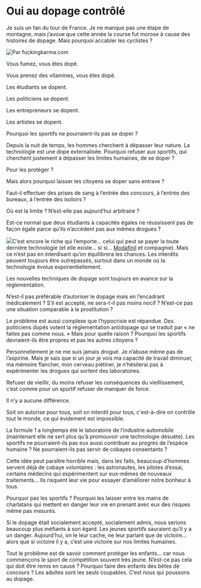 # Oui au dopage contrôlé

Je suis un fan du tour de France. Je ne manque pas une étape de montagne, mais j’avoue que cette année la course fut morose à cause des histoires de dopage. Mais pourquoi accabler les cyclistes ?

![Par fuckingkarma.com](http://blog.tcrouzet.comhttps://tcrouzet.com/images_tc/200707fuck1.jpg)

Vous fumez, vous êtes dopé.

Vous prenez des vitamines, vous êtes dopé.

Les étudiants se dopent.

Les politiciens se dopent.

Les entrepreneurs se dopent.

Les artistes se dopent.

Pourquoi les sportifs ne pourraient-ils pas se doper ?

Depuis la nuit de temps, les hommes cherchent à dépasser leur nature. La technologie est une dope externalisée. Pourquoi refuser aux sportifs, qui cherchent justement à dépasser les limites humaines, de se doper ?

Pour les protéger ?

Mais alors pourquoi laisser les citoyens se doper sans entrave ?

Faut-il effectuer des prises de sang à l’entrée des concours, à l’entrée des bureaux, à l’entrée des isoloirs ?

Où est la limite ? N’est-elle pas aujourd’hui arbitraire ?

Est-ce normal que deux étudiants à capacités égales ne réussissent pas de façon égale parce qu’ils n’accèdent pas aux mêmes drogues ?

![](http://blog.tcrouzet.comhttps://tcrouzet.com/images_tc/2007modiocal.jpg)C’est encore le riche qui l’emporte… celui qui peut se payer la toute dernière technologie (et elle existe… si si… [Modafinil](http://www.doctissimo.fr/medicament-MODIODAL.htm) et compagnie). Mais ce n’est pas en interdisant qu’on équilibrera les chances. Les interdits peuvent toujours être outrepassés, surtout dans un monde où la technologie évolue exponentiellement.

Les nouvelles techniques de dopage sont toujours en avance sur la règlementation.

N’est-il pas préférable d’autoriser le dopage mais en l’encadrant médicalement ? S’il est accepté, ne sera-t-il pas moins nocif ? N’est-ce pas une situation comparable à la prostitution ?

Le problème est aussi complexe que l’hypocrisie est répandue. Des politiciens dopés votent la réglementation antidopage qui se traduit par « ne faites pas comme nous. » Mais pour quelle raison ? Pourquoi les sportifs devraient-ils être propres et pas les autres citoyens ?

Personnellement je ne me suis jamais drogué. Je n’abuse même pas de l’aspirine. Mais je sais que si un jour je vois ma capacité de travail diminuer, ma mémoire flancher, mon cerveau piétiner, je n’hésiterai pas à expérimenter les drogues qui sortent des laboratoires.

Refuser de vieillir, du moins refuser les conséquences du vieillissement, c’est comme pour un sportif refuser de manquer de force.

Il n’y a aucune différence.

Soit on autorise pour tous, soit on interdit pour tous, c'est-à-dire on contrôle tout le monde, ce qui évidement est impossible.

La formule 1 a longtemps été le laboratoire de l’industrie automobile (maintenant elle ne sert plus qu’à promouvoir une technologie désuète). Les sportifs ne pourraient-ils pas eux aussi contribuer au progrès de l’espèce humaine ? Ne pourraient-ils pas servir de cobayes consentants ?

Cette idée peut paraître horrible mais, dans les faits, beaucoup d’hommes servent déjà de cobaye volontaires : les astronautes, les pilotes d’essai, certains médecins qui expérimentent sur eux-mêmes de nouveaux traitements… Ils risquent leur vie pour essayer d’améliorer notre bonheur à tous.

Pourquoi pas les sportifs ? Pourquoi les laisser entre les mains de charlatans qui mettent en danger leur vie en prenant avec eux des risques même pas mesurés.

Si le dopage était socialement accepté, socialement admis, nous serions beaucoup plus méfiants à son égard. Les jeunes sportifs sauraient qu’il y a un danger. Aujourd’hui, on le leur cache, ne leur parlant que de victoire… alors que si victoire il y a, c’est une victoire sur nos limites humaines.

Tout le problème est de savoir comment protéger les enfants… car nous commençons le sport de compétition souvent très jeune. N’est-ce pas cela qui doit être remis en cause ? Pourquoi faire des enfants des bêtes de concours ? Les adultes sont les seuls coupables. C’est nous qui poussons au dopage.